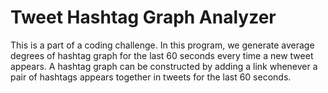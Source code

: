 # Tweet Hashtag Graph Analyzer

This is a part of a coding challenge. In this program, we generate average
degrees of hashtag graph for the last 60 seconds every time a new tweet
appears. A hashtag graph can be constructed by adding a link whenever a
pair of hashtags appears together in tweets for the last 60 seconds.

